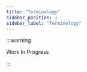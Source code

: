 ```yaml
---
title: "Terminology"
sidebar_position: 1
sidebar_label: "Terminology"
---
```


:::warning

Work In Progress

:::